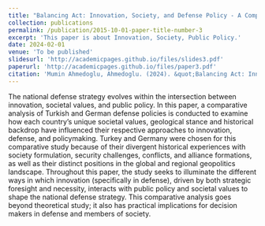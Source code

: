 ```yaml
---
title: "Balancing Act: Innovation, Society, and Defense Policy - A Comparative Analysis of Turkey And Germany"
collection: publications
permalink: /publication/2015-10-01-paper-title-number-3
excerpt: 'This paper is about Innovation, Society, Public Policy.'
date: 2024-02-01
venue: 'To be published'
slidesurl: 'http://academicpages.github.io/files/slides3.pdf'
paperurl: 'http://academicpages.github.io/files/paper3.pdf'
citation: 'Mumin Ahmedoglu, Ahmedoglu. (2024). &quot;Balancing Act: Innovation, Society, and Defense Policy - A Comparative Analysis of Turkey And Germany.&quot; <i> - </i>.'
---
```


The national defense strategy evolves within the intersection between innovation, societal values, and public policy. In this paper, a comparative analysis of Turkish and German defense policies is conducted to examine how each country’s unique societal values, geological stance and historical backdrop have influenced their respective approaches to innovation, defense, and policymaking. Turkey and Germany were chosen for this comparative study because of their divergent historical experiences with society formulation, security challenges, conflicts, and alliance formations, as well as their distinct positions in the global and regional geopolitics landscape. Throughout this paper, the study seeks to illuminate the different ways in which innovation (specifically in defense), driven by both strategic foresight and necessity, interacts with public policy and societal values to shape the national defense strategy. This comparative analysis goes beyond theoretical study; it also has practical implications for decision makers in defense and members of society.
